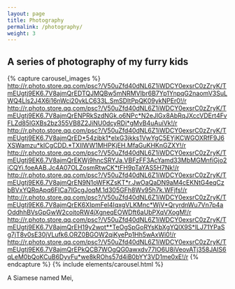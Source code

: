 ```yaml
---
layout: page
title: Photography
permalink: /photography/
weight: 3
---
```


## A series of photography of my furry kids

{% capture carousel_images %}
http://r.photo.store.qq.com/psc?/V50uZfd40dNL6Z1iWDCY0exsrC0zZryK/TmEUgtj9EK6.7V8ajmQrEDTQJMQBw5mNRMVIbr6B7Yp1YnpqG2naomV3SuLWQ4Lls2J4X6i16nWci20vkLC633L.SmSDItPpQK09ykNPEr0!/r
http://r.photo.store.qq.com/psc?/V50uZfd40dNL6Z1iWDCY0exsrC0zZryK/TmEUgtj9EK6.7V8ajmQrENPRkSzdNGk.o6NPc*N2eJlGx8AbRqJXccVDErt4FvFLZd85lGXBs2bz355VB8Z2JiNU0dcyRDi*gMvB4uAuiVk!/r
http://r.photo.store.qq.com/psc?/V50uZfd40dNL6Z1iWDCY0exsrC0zZryK/TmEUgtj9EK6.7V8ajmQrED*54zibk1*elxG3jkks1VwYgC5EYjKCWGOXRfF9J6XSWamzu*kICgCDD.*TXIlWW1MHPKjEH.MfaGuKHKnGZXY!/r
http://r.photo.store.qq.com/psc?/V50uZfd40dNL6Z1iWDCY0exsrC0zZryK/TmEUgtj9EK6.7V8ajmQrEKWj9hncSRYJa.VBFzFF3AcYamd33MbMGMnfiGjo2iCQYi.foeAAB.Jc4A07OLZosmRtwCK*tFH9pTaYAS5H7Nk!/r
http://r.photo.store.qq.com/psc?/V50uZfd40dNL6Z1iWDCY0exsrC0zZryK/TmEUgtj9EK6.7V8ajmQrEN9N1oWFKZsKT*r.JwOaQaDN9aM4cEKNtG4eqCzbBVxYQRqApq6FICa7IGcgJoqM.1d305GFh8Wv95h7k.WFjfs!/r
http://r.photo.store.qq.com/psc?/V50uZfd40dNL6Z1iWDCY0exsrC0zZryK/TmEUgtj9EK6.7V8ajmQrEK6XIpmFeI4IqxgVLKMnc*WjV*QryrdnWu7Vn7p4aOddhhBVsGpGwW2coitoRW4jXgneqEOWDft6aUbPXqVXogM!/r
http://r.photo.store.qq.com/psc?/V50uZfd40dNL6Z1iWDCY0exsrC0zZryK/TmEUgtj9EK6.7V8ajmQrEH19y2wot**TeOgSpGoRYsKbXgYQlX9S*lLJ71YPaSg7jT8v0sE30jVLufk6.ORZ0BGOW2qiKyePp1Hh5wAxWi0!/r
http://r.photo.store.qq.com/psc?/V50uZfd40dNL6Z1iWDCY0exsrC0zZryK/TmEUgtj9EK6.7V8ajmQrEPkQCB7WOgQG0awxdv77IO6U8iVeovATj358JAIS6qLeM0bQoKCuB6DyvFu*we8kROhs57d4iB0bYY3VD1me0xE!/r
{% endcapture %}
{% include elements/carousel.html %}

A Siamese named Mei,